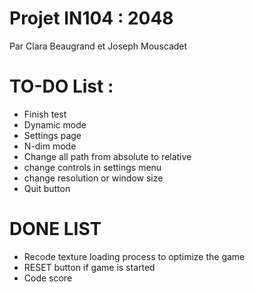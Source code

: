 # Projet IN104 : 2048
Par Clara Beaugrand et Joseph Mouscadet

# TO-DO List :
- Finish test
- Dynamic mode
- Settings page
- N-dim mode
- Change all path from absolute to relative
- change controls in settings menu
- change resolution or window size 
- Quit button


# DONE LIST
- Recode texture loading process to optimize the game
- RESET button if game is started
- Code score
